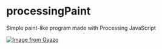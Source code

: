 # processingPaint
Simple paint-like program made with Processing JavaScript

[![Image from Gyazo](https://i.gyazo.com/6ac3d33d219180df8ac0867ca905b8b9.gif)](https://gyazo.com/6ac3d33d219180df8ac0867ca905b8b9)
